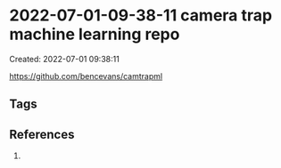 # 2022-07-01-09-38-11 camera trap machine learning repo
Created: 2022-07-01 09:38:11

https://github.com/bencevans/camtrapml


## Tags

## References
1. 